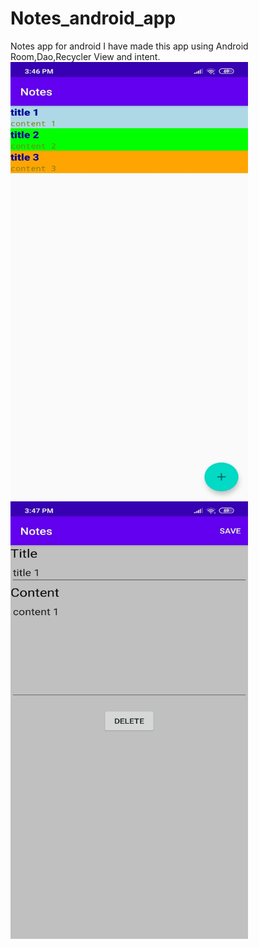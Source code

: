 # Notes_android_app
Notes app for android
I have made this app using Android Room,Dao,Recycler View and intent.
<img src="https://github.com/heyyviv/Notes_android_app/blob/master/Screenshot_2020-07-28-15-46-59-251_com.example.notes.jpg" height=700 width=380 />
<img src="https://github.com/heyyviv/Notes_android_app/blob/master/Screenshot_2020-07-28-15-47-05-735_com.example.notes.jpg" height=700 width=380 />
